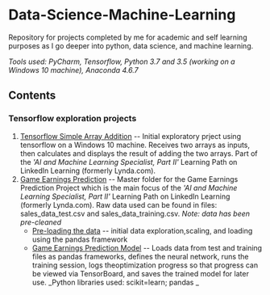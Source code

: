 # Data-Science-Machine-Learning
Repository for projects completed by me for academic and self learning purposes as I go deeper into python, data science, and machine learning.

_Tools used: PyCharm, Tensorflow, Python 3.7 and 3.5 (working on a Windows 10 machine), Anaconda 4.6.7_

## Contents

### Tensorflow exploration projects

1. [Tensorflow Simple Array Addition](Tensorflow_simple_array_addition.py) -- Initial exploratory prject using tensorflow on a Windows 10 machine. Receives two arrays as inputs, then calculates and displays the result of adding the two arrays. Part of the *'AI and Machine Learning Specialist, Part II'* Learning Path on LinkedIn Learning (formerly Lynda.com).
2. [Game Earnings Prediction](https://github.com/AlinLucian/Data-Science-Machine-Learning/tree/master/Earnings%20Prediction) -- Master folder for the Game Earnings Prediction Project which is the main focus of the *'AI and Machine Learning Specialist, Part II'* Learning Path on LinkedIn Learning (formerly Lynda.com). Raw data used can be found in files: sales_data_test.csv and sales_data_training.csv. _Note: data has been pre-cleaned_
     - [Pre-loading the data](https://github.com/AlinLucian/Data-Science-Machine-Learning/blob/master/Earnings%20Prediction/Load_data.py) -- initial data exploration,scaling, and loading using the pandas framework
     - [Game Earnings Prediction Model](https://github.com/AlinLucian/Data-Science-Machine-Learning/blob/master/Earnings%20Prediction/Game_Earnings_Prediction_Model.py) -- Loads data from test and training files as pandas frameworks, defines the neural network, runs the training session, logs theoptimization progress so that progress can be viewed via TensorBoard, and saves the trained model for later use. _Python libraries used: scikit=learn; pandas _
